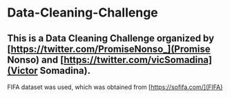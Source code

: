 # Data-Cleaning-Challenge
## This is a Data Cleaning Challenge organized by [https://twitter.com/PromiseNonso_](Promise Nonso) and [https://twitter.com/vicSomadina](Victor Somadina).


FIFA dataset was used, which was obtained from [https://sofifa.com/](FIFA)
